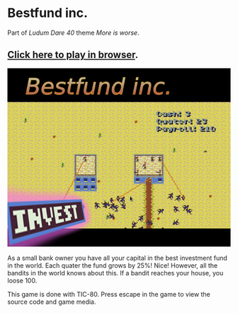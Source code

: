 # Bestfund inc.
Part of *Ludum Dare 40* theme *More is worse*.

## [Click here to play in browser](https://martus.se/ld40/bestfund/).

![Ludum dare image](screenshots/front.jpg)

As a small bank owner you have all your capital in the best investment fund in the world.
Each quater the fund grows by 25%!
Nice!
However, all the bandits in the world knows about this.
If a bandit reaches your house, you loose 100.

This game is done with TIC-80.
Press escape in the game to view the source code and game media.
